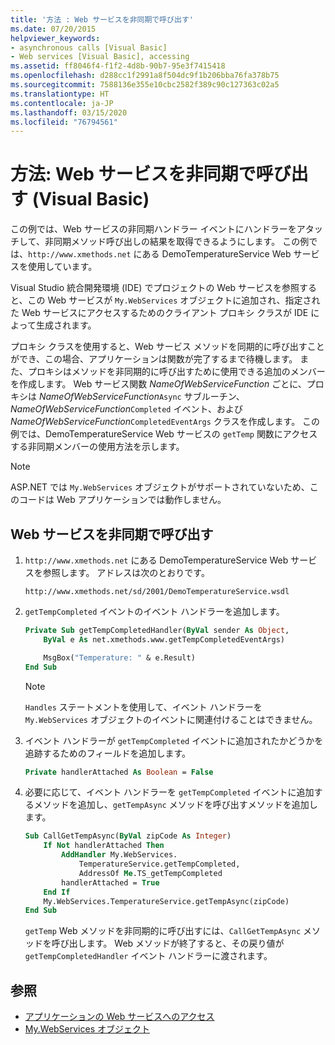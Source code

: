 ```yaml
---
title: '方法 : Web サービスを非同期で呼び出す'
ms.date: 07/20/2015
helpviewer_keywords:
- asynchronous calls [Visual Basic]
- Web services [Visual Basic], accessing
ms.assetid: ff8046f4-f1f2-4d8b-90b7-95e3f7415418
ms.openlocfilehash: d288cc1f2991a8f504dc9f1b206bba76fa378b75
ms.sourcegitcommit: 7588136e355e10cbc2582f389c90c127363c02a5
ms.translationtype: HT
ms.contentlocale: ja-JP
ms.lasthandoff: 03/15/2020
ms.locfileid: "76794561"
---
```

# <a name="how-to-call-a-web-service-asynchronously-visual-basic"></a>方法: Web サービスを非同期で呼び出す (Visual Basic)

この例では、Web サービスの非同期ハンドラー イベントにハンドラーをアタッチして、非同期メソッド呼び出しの結果を取得できるようにします。 この例では、`http://www.xmethods.net` にある DemoTemperatureService Web サービスを使用しています。

Visual Studio 統合開発環境 (IDE) でプロジェクトの Web サービスを参照すると、この Web サービスが `My.WebServices` オブジェクトに追加され、指定された Web サービスにアクセスするためのクライアント プロキシ クラスが IDE によって生成されます。

プロキシ クラスを使用すると、Web サービス メソッドを同期的に呼び出すことができ、この場合、アプリケーションは関数が完了するまで待機します。 また、プロキシはメソッドを非同期的に呼び出すために使用できる追加のメンバーを作成します。 Web サービス関数 *NameOfWebServiceFunction* ごとに、プロキシは *NameOfWebServiceFunction*`Async` サブルーチン、*NameOfWebServiceFunction*`Completed` イベント、および *NameOfWebServiceFunction*`CompletedEventArgs` クラスを作成します。 この例では、DemoTemperatureService Web サービスの `getTemp` 関数にアクセスする非同期メンバーの使用方法を示します。

> [!NOTE]
> ASP.NET では `My.WebServices` オブジェクトがサポートされていないため、このコードは Web アプリケーションでは動作しません。

## <a name="call-a-web-service-asynchronously"></a>Web サービスを非同期で呼び出す

1. `http://www.xmethods.net` にある DemoTemperatureService Web サービスを参照します。 アドレスは次のとおりです。

    ```http
    http://www.xmethods.net/sd/2001/DemoTemperatureService.wsdl
    ```

2. `getTempCompleted` イベントのイベント ハンドラーを追加します。

    ```vb
    Private Sub getTempCompletedHandler(ByVal sender As Object,
        ByVal e As net.xmethods.www.getTempCompletedEventArgs)

        MsgBox("Temperature: " & e.Result)
    End Sub
    ```

    > [!NOTE]
    > `Handles` ステートメントを使用して、イベント ハンドラーを `My.WebServices` オブジェクトのイベントに関連付けることはできません。

3. イベント ハンドラーが `getTempCompleted` イベントに追加されたかどうかを追跡するためのフィールドを追加します。

    ```vb
    Private handlerAttached As Boolean = False
    ```

4. 必要に応じて、イベント ハンドラーを `getTempCompleted` イベントに追加するメソッドを追加し、`getTempAsync` メソッドを呼び出すメソッドを追加します。

    ```vb
    Sub CallGetTempAsync(ByVal zipCode As Integer)
        If Not handlerAttached Then
            AddHandler My.WebServices.
                TemperatureService.getTempCompleted,
                AddressOf Me.TS_getTempCompleted
            handlerAttached = True
        End If
        My.WebServices.TemperatureService.getTempAsync(zipCode)
    End Sub
    ```

    `getTemp` Web メソッドを非同期的に呼び出すには、`CallGetTempAsync` メソッドを呼び出します。 Web メソッドが終了すると、その戻り値が `getTempCompletedHandler` イベント ハンドラーに渡されます。

## <a name="see-also"></a>参照

- [アプリケーションの Web サービスへのアクセス](accessing-application-web-services.md)
- [My.WebServices オブジェクト](../../language-reference/objects/my-webservices-object.md)
